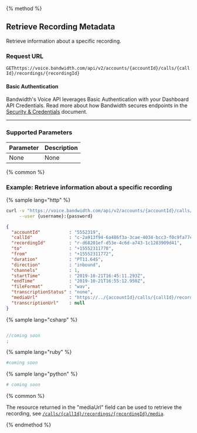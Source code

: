 {% method %}

## Retrieve Recording Metadata
Retrieve information about a specific recording.

### Request URL

<code class="get">GET</code>`https://voice.bandwidth.com/api/v2/accounts/{accountId}/calls/{callId}/recordings/{recordingId}`

#### Basic Authentication

Bandwidth's Voice API leverages Basic Authentication with your Dashboard API Credentials. Read more about how Bandwidth secures endpoints in the [Security & Credentials](../../../guides/accountCredentials.md) document.

---

### Supported Parameters

| Parameter | Description |
|:----------|:------------|
| None      | None        |

{% common %}

### Example: Retrieve information about a specific recording

{% sample lang="http" %}

```bash
curl -v "https://voice.bandwidth.com/api/v2/accounts/{accountId}/calls/{callId}/recordings/{recordingId}" \
     --user {username}:{password}
```

```json
{
  "accountId"           : "5552319",
  "callId"              : "c-2a913f94-6a486f3a-3cae-4034-bcc3-f0c9fa77ca2f",
  "recordingId"         : "r-d68201ef-d53e-4c6d-a743-1c1283909d41",
  "to"                  : "+15552311778",
  "from"                : "+15552311772",
  "duration"            : "PT11.64S",
  "direction"           : "inbound",
  "channels"            : 1,
  "startTime"           : "2019-10-21T16:45:11.293Z",
  "endTime"             : "2019-10-21T16:55:12.950Z",
  "fileFormat"          : "wav",
  "transcriptionStatus" : "none",
  "mediaUrl"            : "https://../{accountId}/calls/{callId}/recordings/{recordingId}/media",
  "transcriptionUrl"    : null
}
```

{% sample lang="csharp" %}

```csharp

//coming soon
;
```

{% sample lang="ruby" %}

```ruby
#coming soon
```

{% sample lang="python" %}

```python
# coming soon
```

{% common %}

The resource returned in the "mediaUrl" field can be used to retrieve the recording, see [`/calls/{callId}/recordings/{recordingId}/media`](getCallsCallIdRecordingsRecordingIdMedia.md).

{% endmethod %}
